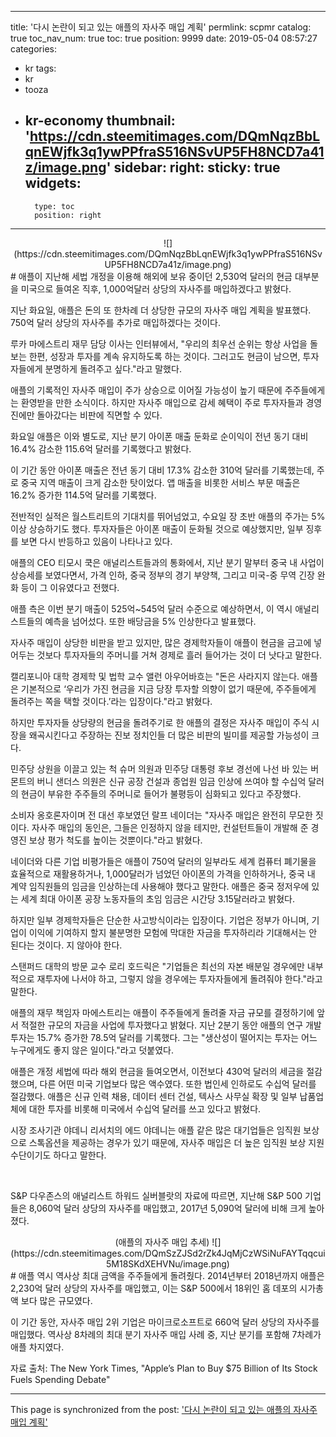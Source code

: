 
---
title: '다시 논란이 되고 있는 애플의 자사주 매입 계획'
permlink: scpmr
catalog: true
toc_nav_num: true
toc: true
position: 9999
date: 2019-05-04 08:57:27
categories:
- kr
tags:
- kr
- tooza
- kr-economy
thumbnail: 'https://cdn.steemitimages.com/DQmNqzBbLqnEWjfk3q1ywPPfraS516NSvUP5FH8NCD7a41z/image.png'
sidebar:
    right:
        sticky: true
widgets:
    -
        type: toc
        position: right
---


<center>
![](https://cdn.steemitimages.com/DQmNqzBbLqnEWjfk3q1ywPPfraS516NSvUP5FH8NCD7a41z/image.png)
</center>
#
애플이 지난해 세법 개정을 이용해 해외에 보유 중이던 2,530억 달러의 현금 대부분을 미국으로 들여온 직후, 1,000억달러 상당의 자사주를 매입하겠다고 밝혔다. 

 

지난 화요일, 애플은 돈의 또 한차례 더 상당한 규모의 자사주 매입 계획을 발표했다. 750억 달러 상당의 자사주를 추가로 매입하겠다는 것이다.

 

루카 마에스트리 재무 담당 이사는 인터뷰에서, "우리의 최우선 순위는 항상 사업을 돌보는 한편, 성장과 투자를 계속 유지하도록 하는 것이다. 그러고도 현금이 남으면, 투자자들에게 분명하게 돌려주고 싶다."라고 말했다.

 

애플의 기록적인 자사주 매입이 주가 상승으로 이어질 가능성이 높기 때문에 주주들에게는 환영받을 만한 소식이다. 하지만 자사주 매입으로 감세 혜택이 주로 투자자들과 경영진에만 돌아갔다는 비판에 직면할 수 있다. 

 

화요일 애플은 이와 별도로, 지난 분기 아이폰 매출 둔화로 순이익이 전년 동기 대비 16.4% 감소한 115.6억 달러를 기록했다고 밝혔다.

 

이 기간 동안 아이폰 매출은 전년 동기 대비 17.3% 감소한 310억 달러를 기록했는데, 주로 중국 지역 매출이 크게 감소한 탓이었다. 앱 매출을 비롯한 서비스 부문 매출은 16.2% 증가한 114.5억 달러를 기록했다.

 

전반적인 실적은 월스트리트의 기대치를 뛰어넘었고, 수요일 장 초반 애플의 주가는 5% 이상 상승하기도 했다. 투자자들은 아이폰 매출이 둔화될 것으로 예상했지만, 일부 징후를 보면 다시 반등하고 있음이 나타나고 있다.

 

애플의 CEO 티모시 쿡은 애널리스트들과의 통화에서, 지난 분기 말부터 중국 내 사업이 상승세를 보였다면서, 가격 인하, 중국 정부의 경기 부양책, 그리고 미국-중 무역 긴장 완화 등이 그 이유였다고 전했다.

 

애플 측은 이번 분기 매출이 525억~545억 달러 수준으로 예상하면서, 이 역시 애널리스트들의 예측을 넘어섰다. 또한 배당금을 5% 인상한다고 발표했다.

 

자사주 매입이 상당한 비판을 받고 있지만, 많은 경제학자들이 애플이 현금을 금고에 넣어두는 것보다 투자자들의 주머니를 거쳐 경제로 흘러 들어가는 것이 더 낫다고 말한다.

 

캘리포니아 대학 경제학 및 법학 교수 앨런 아우어바흐는 "돈은 사라지지 않는다. 애플은 기본적으로 ‘우리가 가진 현금을 지금 당장 투자할 의향이 없기 때문에, 주주들에게 돌려주는 쪽을 택할 것이다.’라는 입장이다."라고 밝혔다.

 

하지만 투자자들 상당량의 현금을 돌려주기로 한 애플의 결정은 자사주 매입이 주식 시장을 왜곡시킨다고 주장하는 진보 정치인들 더 많은 비판의 빌미를 제공할 가능성이 크다.

 

민주당 상원을 이끌고 있는 척 슈머 의원과 민주당 대통령 후보 경선에 나선 바 있는 버몬트의 버니 샌더스 의원은 신규 공장 건설과 종업원 임금 인상에 쓰여야 할 수십억 달러의 현금이 부유한 주주들의 주머니로 들어가 불평등이 심화되고 있다고 주장했다. 

 

소비자 옹호론자이며 전 대선 후보였던 랄프 네이더는 "자사주 매입은 완전히 무모한 짓이다. 자사주 매입의 동인은, 그들은 인정하지 않을 테지만, 컨설턴트들이 개발해 준 경영진 보상 평가 척도를 높이는 것뿐이다."라고 밝혔다.

 

네이더와 다른 기업 비평가들은 애플이 750억 달러의 일부라도 세계 컴퓨터 폐기물을 효율적으로 재활용하거나, 1,000달러가 넘었던 아이폰의 가격을 인하하거나, 중국 내 계약 임직원들의 임금을 인상하는데 사용해야 했다고 말한다. 애플은 중국 정저우에 있는 세계 최대 아이폰 공장 노동자들의 초임 임금은 시간당 3.15달러라고 밝혔다.

 

하지만 일부 경제학자들은 단순한 사고방식이라는 입장이다. 기업은 정부가 아니며, 기업이 이익에 기여하지 할지 불분명한 모험에 막대한 자금을 투자하리라 기대해서는 안 된다는 것이다. 지 않아야 한다.

 

스탠퍼드 대학의 방문 교수 로리 호드릭은 "기업들은 최선의 자본 배분일 경우에만 내부적으로 재투자에 나서야 하고, 그렇지 않을 경우에는 투자자들에게 돌려줘야 한다."라고 말한다. 

 

애플의 재무 책임자 마에스트리는 애플이 주주들에게 돌려줄 자금 규모를 결정하기에 앞서 적절한 규모의 자금을 사업에 투자했다고 밝혔다. 지난 2분기 동안 애플의 연구 개발 투자는 15.7% 증가한 78.5억 달러를 기록했다. 그는 "생산성이 떨어지는 투자는 어느 누구에게도 좋지 않은 일이다."라고 덧붙였다.

 

애플은 개정 세법에 따라 해외 현금을 들여오면서, 이전보다 430억 달러의 세금을 절감했으며, 다른 어떤 미국 기업보다 많은 액수였다. 또한 법인세 인하로도 수십억 달러를 절감했다. 애플은 신규 인력 채용, 데이터 센터 건설, 텍사스 사무실 확장 및 일부 납품업체에 대한 투자를 비롯해 미국에서 수십억 달러를 쓰고 있다고 밝혔다.

 

시장 조사기관 야데니 리서치의 에드 야데니는 애플 같은 많은 대기업들은 임직원 보상으로 스톡옵션을 제공하는 경우가 있기 때문에, 자사주 매입은 더 높은 임직원 보상 지원 수단이기도 하다고 말한다. 

​

S&P 다우존스의 애널리스트 하워드 실버블랏의 자료에 따르면, 지난해 S&P 500 기업들은 8,060억 달러 상당의 자사주를 매입했고, 2017년 5,090억 달러에 비해 크게 높아졌다. ​
<center>
(애플의 자사주 매입 추세)
![](https://cdn.steemitimages.com/DQmSzZJSd2rZk4JqMjCzWSiNuFAYTqqcui5M18SKdXEHVNu/image.png)
</center>
#
애플 역시 역사상 최대 금액을 주주들에게 돌려줬다. 2014년부터 2018년까지 애플은 2,230억 달러 상당의 자사주를 매입했고, 이는 S&P 500에서 18위인 홈 데포의 시가총액 보다 많은 규모였다. 

 

이 기간 동안, 자사주 매입 2위 기업은 마이크로소프트로 660억 달러 상당의 자사주를 매입했다. 역사상 8차례의 최대 분기 자사주 매입 사례 중, 지난 분기를 포함해 7차례가 애플 차지였다. 

 

자료 출처: The New York Times, "Apple’s Plan to Buy $75 Billion of Its Stock Fuels Spending Debate"

- - -

This page is synchronized from the post: ['다시 논란이 되고 있는 애플의 자사주 매입 계획'](https://steemit.com/@pius.pius/scpmr)
